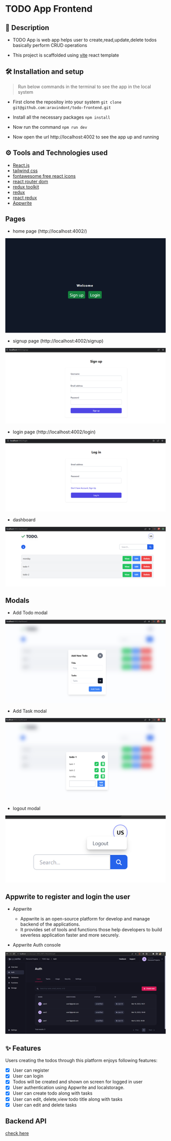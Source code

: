 # TODO App Frontend

## 🧾 Description

- TODO App is web app helps user to create,read,update,delete todos basically perform CRUD operations

- This project is scaffolded using [vite](https://vitejs.dev/) react template

## 🛠 Installation and setup

> Run below commands in the terminal to see the app in the local system

- First clone the repositoy into your system `git clone git@github.com:aravindont/todo-frontend.git`

- Install all the necessary packages `npm install`

- Now run the command `npm run dev`

- Now open the url http://localhost:4002 to see the app up and running

## ⚙ Tools and Technologies used

- [React.js](https://react.dev/)
- [tailwind css](https://tailwindcss.com/)
- [fontawesome free react icons](https://fontawesome.com/v5/docs/web/use-with/react#contentHeader)
- [react router dom](https://reactrouter.com/en/main)
- [redux toolkit](https://redux-toolkit.js.org/)
- [redux](https://redux.js.org/)
- [react redux](https://react-redux.js.org/)
- [Appwrite](https://appwrite.io/)

## Pages

- home page (http://localhost:4002/)

![home-page](./readme-images/home-page.PNG)

- signup page (http://localhost:4002/signup)

![signup-page](./readme-images/signup-page.PNG)

- login page (http://localhost:4002/login)

![login-page](./readme-images/login-page.PNG)

- dashboard

![dashboard](./readme-images/dashboard-page.PNG)

## Modals

- Add Todo modal

![add-todo-modal](./readme-images/add-todo-modal.PNG)

- Add Task modal

![add-task-modal](./readme-images/view-tasks-modal.PNG)

- logout modal

![logout-modal](./readme-images/logout-modal.PNG)

## Appwrite to register and login the user

- Appwrite

  - Appwrite is an open-source platform for develop and manage backend of the applications.
  - It provides set of tools and functions those help developers to build severless application faster and more securely.

- Appwrite Auth console

![appwrite-auth-console](./readme-images/appwrite-console-auth.PNG)

## ✨ Features

Users creating the todos through this platform enjoys following features:

- [x] User can register
- [x] User can login
- [x] Todos will be created and shown on screen for logged in user
- [x] User authentication using Appwrite and localstorage.
- [x] User can create todo along with tasks
- [x] User can edit, delete,view todo title along with tasks
- [x] User can edit and delete tasks

## Backend API

[check here](https://github.com/aravindont/todo-backend)
